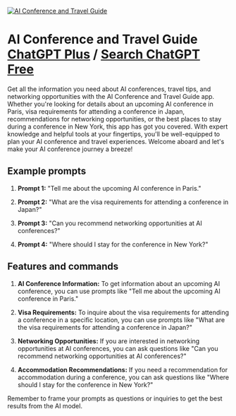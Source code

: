 
[![AI Conference and Travel Guide](https://files.oaiusercontent.com/file-dsLZxNWa1kOztoWUUqdA1a2u?se=2123-10-18T17%3A35%3A48Z&sp=r&sv=2021-08-06&sr=b&rscc=max-age%3D31536000%2C%20immutable&rscd=attachment%3B%20filename%3D2eb302bc-d37a-440d-b13c-72387f84614e.png&sig=SkdJ60vRONPRRhl%2BzwxGRPu/kN0Ur5kXrG3gKNRtEnE%3D)](https://chat.openai.com/g/g-Qvf6QD3jJ-ai-conference-and-travel-guide)

# AI Conference and Travel Guide [ChatGPT Plus](https://chat.openai.com/g/g-Qvf6QD3jJ-ai-conference-and-travel-guide) / [Search ChatGPT Free](https://gptcall.net/index.html#/?search=AI%20Conference%20and%20Travel%20Guide)

Get all the information you need about AI conferences, travel tips, and networking opportunities with the AI Conference and Travel Guide app. Whether you're looking for details about an upcoming AI conference in Paris, visa requirements for attending a conference in Japan, recommendations for networking opportunities, or the best places to stay during a conference in New York, this app has got you covered. With expert knowledge and helpful tools at your fingertips, you'll be well-equipped to plan your AI conference and travel experiences. Welcome aboard and let's make your AI conference journey a breeze!

## Example prompts

1. **Prompt 1:** "Tell me about the upcoming AI conference in Paris."

2. **Prompt 2:** "What are the visa requirements for attending a conference in Japan?"

3. **Prompt 3:** "Can you recommend networking opportunities at AI conferences?"

4. **Prompt 4:** "Where should I stay for the conference in New York?"

## Features and commands

1. **AI Conference Information:** To get information about an upcoming AI conference, you can use prompts like "Tell me about the upcoming AI conference in Paris."

2. **Visa Requirements:** To inquire about the visa requirements for attending a conference in a specific location, you can use prompts like "What are the visa requirements for attending a conference in Japan?"

3. **Networking Opportunities:** If you are interested in networking opportunities at AI conferences, you can ask questions like "Can you recommend networking opportunities at AI conferences?"

4. **Accommodation Recommendations:** If you need a recommendation for accommodation during a conference, you can ask questions like "Where should I stay for the conference in New York?"

Remember to frame your prompts as questions or inquiries to get the best results from the AI model.


